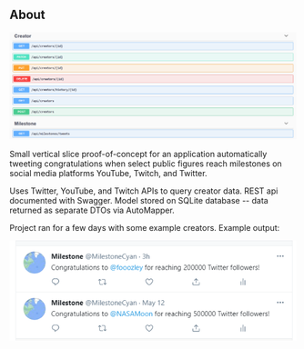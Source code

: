 ## About
![Image of API Swagger UI](https://github.com/jdkramhoft/Owlbear/blob/master/images/swagger.png?raw=true)

Small vertical slice proof-of-concept for an application automatically tweeting congratulations when select public figures reach milestones on social media platforms YouTube, Twitch, and Twitter.

Uses Twitter, YouTube, and Twitch APIs to query creator data. REST api documented with Swagger. Model stored on SQLite database -- data returned as separate DTOs via AutoMapper.

Project ran for a few days with some example creators. Example output:

![Image of Bot Tweeting](https://github.com/jdkramhoft/Owlbear/blob/master/images/twitterresults.png?raw=true)


